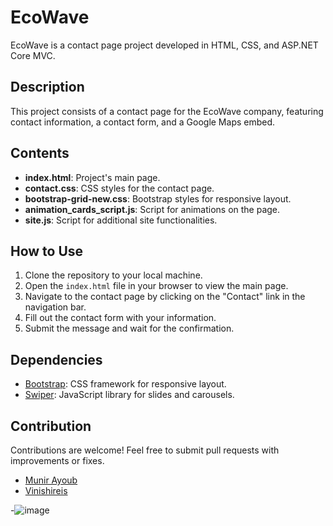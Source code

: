 # EcoWave

EcoWave is a contact page project developed in HTML, CSS, and ASP.NET Core MVC.

## Description

This project consists of a contact page for the EcoWave company, featuring contact information, a contact form, and a Google Maps embed.

## Contents

- **index.html**: Project's main page.
- **contact.css**: CSS styles for the contact page.
- **bootstrap-grid-new.css**: Bootstrap styles for responsive layout.
- **animation_cards_script.js**: Script for animations on the page.
- **site.js**: Script for additional site functionalities.


## How to Use

1. Clone the repository to your local machine.
2. Open the `index.html` file in your browser to view the main page.
3. Navigate to the contact page by clicking on the "Contact" link in the navigation bar.
4. Fill out the contact form with your information.
5. Submit the message and wait for the confirmation.

## Dependencies

- [Bootstrap](https://getbootstrap.com/): CSS framework for responsive layout.
- [Swiper](https://swiperjs.com/): JavaScript library for slides and carousels.

## Contribution

Contributions are welcome! Feel free to submit pull requests with improvements or fixes.

- [Munir Ayoub](https://github.com/MunirAyoub)
- [Vinishireis](https://github.com/Vinishireis)

-![image](https://github.com/Vinishireis/EcoWave/assets/95651095/42223768-d60e-49e1-9426-5aff2c4a105f)

